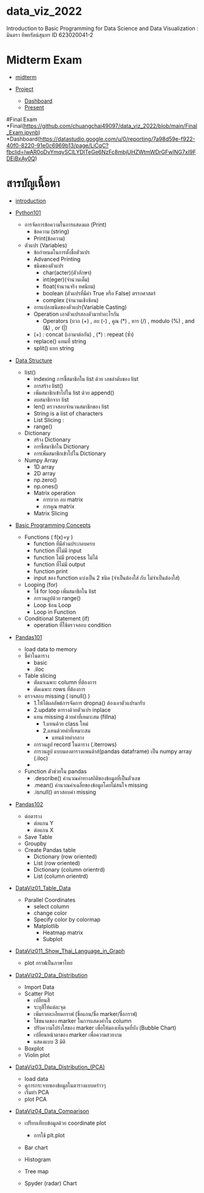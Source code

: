 # data_viz_2022
Introduction to Basic Programming for Data Science and Data Visualization : มินตรา ทิพยรัตน์สุนทร ID 623020041-2


# Midterm Exam
* [midterm](https://github.com/chuangchai49097/data_viz_2022/blob/main/BasicPython%26DataViz_midterm2022.ipynb)

* [Project](https://github.com/chuangchai49097/data_viz_2022/blob/main/Project_Python.ipynb)
  * [Dashboard](https://datastudio.google.com/reporting/ccc6501a-2003-44b7-bead-2e13730f3983)
  * [Present](https://www.canva.com/design/DAE75VGQkIU/pV528FS-2Kc4RgLz6GPD4g/edit?utm_content=DAE75VGQkIU&utm_campaign=designshare&utm_medium=link2&utm_source=sharebutton)

#Final Exam
 *Final(https://github.com/chuangchai49097/data_viz_2022/blob/main/Final_Exam.ipynb)
 *Dashboard(https://datastudio.google.com/u/0/reporting/7a98d59e-f922-40f0-8220-91e0c6969b13/page/LiCqC?fbclid=IwAR0oDvYmqySClLYDITeGe6NzFc8mbjUHZWtmWDrGFwlNG7xI9FDEiBxAy0Q)

# สารบัญเนื้อหา
* [introduction](https://github.com/chuangchai49097/data_viz_2022/blob/main/Intro0.ipynb)
* [Python101](https://github.com/chuangchai49097/data_viz_2022/blob/main/Python101.ipynb)
  * การจัดการข้อความในการแสดงผล (Print)
    * ข้อความ (string)
    * Print(ข้อความ)
  * ตัวแปร (Variables)
    * ข้อกำหนดในการตั้งชื่อตัวแปร
    * Advanced Printing
    * ชนิดของตัวแปร
      * char(acter)(ตัวอักษร)
      * int(eger)(จำนวนเต็ม)
      * float(จำนวนจริง ทศนิยม)
      * boolean (ตัวแปรที่มีค่า True หรือ False) ตรรกศาสตร์
      * complex (จำนวนเชิงซ้อน)
    * การแปลงชนิดของตัวแปร(Variable Casting)
    * Operation เอาตัวแปรสองตัวมาทำอะไรกัน
      * Operators (บวก (+) , ลบ (-) , คูณ (*) , หาร (/) , modulo (%) , and (&) , or (|)
    * (+) : concat (เอามาต่อกัน) , (*) : repeat (ซ้ำ)
    * replace() แทนที่ string
    * split() แยก string


* [Data Structure](https://github.com/chuangchai49097/data_viz_2022/blob/main/Data_Structure.ipynb)
  * list()
    * indexing การชี้สมาชิกใน list ด้วย เลขลำดับของ list
    * การสร้าง list()
    * เพิ่มสมาชิกเข้าไปใน list ด้วย append()
    * ลบสมาชิกจาก list
    * len() ตรวจสอบจำนวนสมาชิกของ list
    * String is a list of characters
    * List Slicing :
    * range()
  * Dictionary
    * สร้าง Dictionary
    * การชี้สมาชิกใน Dictionary
    * การเพิ่มสมาชิกเข้าไปใน Dictionary
  * Numpy Array
    * 1D array
    * 2D array
    * np.zero()
    * np.ones()
    * Matrix operation
      * การบวก ลบ matrix
      * การคูณ matrix
    * Matrix Slicing


* [Basic Programming Concepts](https://github.com/chuangchai49097/data_viz_2022/blob/main/Basic_Programming_Concepts.ipynb)
  * Functions ( f(x)=y )
    * function ที่มีส่วนประกอบครบ
    * function ที่ไม่มี input
    * function ไม่มี process ไม่ได้
    * function ที่ไม่มี output
    * function print
    * input ของ function แบ่งเป็น 2 ชนิด (จำเป็นต้องใส่ กับ ไม่จำเป็นต้องใส่)
  * Looping (for)
    * ใช้ for loop เพิ่มสมาชิกใน list
    * การวนลูปด้วย range()
    * Loop ซ้อน Loop
    * Loop in Function
  * Conditional Statement (if)
    * operation ที่ใช้ตรวจสอบ condition


* [Pandas101](https://github.com/chuangchai49097/data_viz_2022/blob/main/Pandas101.ipynb)
  * load data to memory
  * ชี้ค่าในตาราง
    * basic
    * .iloc
  * Table slicing
    * ตัดมาเฉพาะ column ที่ต้องการ
    * ตัดเฉพาะ rows ที่ต้องการ
  * ตรวจสอบ missing ( isnull() )
    * 1.ให้ได้ผลลัพธ์การจัดการ dropna() ต้องเอาตัวแปรมารับ
    * 2.update ตารางด้วยตัวแปร  inplace
    * แทน missing ด้วยค่าที่เหมาะสม (fillna)
      * 1.แทนด้วย class ใหม่
      * 2.แทนด้วยค่าที่เหมาะสม
        * แทนด้วยค่ากลาง
     * การวนลูป record ในตาราง (.iterrows)
     * การวนลูป แบบมองตารางแพนด้าส์(pandas dataframe) เป็น numpy array (.iloc)
     * 
  * Function ตัวช่วยใน pandas
    * .describe() คำนวณค่าทางสถิติของข้อมูลที่เป็นตัวเลข
    * .mean() คำนวณค่าเฉลี่ยของข้อมูลโดยไม่สนใจ missing
    * .isnull() ตรวสอบค่า missing

* [Pandas102](https://github.com/chuangchai49097/data_viz_2022/blob/main/Pandas102.ipynb)
  * ต่อตาราง
    * ต่อแกน Y
    * ต่อแกน X
  * Save Table
  * Groupby
  * Create Pandas table
    * Dictionary (row oriented)
    * List (row oriented)
    * Dictionary (column orientrd)
    * List (column orientrd)

* [DataViz01_Table_Data](https://github.com/chuangchai49097/data_viz_2022/blob/main/DataViz01_Table_Data.ipynb)
  * Parallel Coordinates
    * select column
    * change color
    * Specify color by colormap
    * Matplotlib
      * Heatmap matrix
      * Subplot

* [DataViz011_Show_Thai_Language_in_Graph](https://github.com/chuangchai49097/data_viz_2022/blob/main/Dataviz011_Show_Thai_Language_in_Graph.ipynb)
  * plot กราฟเป็นภาษาไทย

* [DataViz02_Data_Distribution](https://github.com/chuangchai49097/data_viz_2022/blob/main/DataViz02_Data_Distribution.ipynb)
  * Import Data
  * Scatter Plot
    * เปลี่ยนสี
    * ระบุสีให้แต่ละจุด
    * เพิ่มรายละเอียดกราฟ (ชื่อแกน/ชื่อ marker/ชื่อกราฟ)
    * ใช้ขนาดของ marker ในการแสดงค่าใน column
    * ปรับความโปร่งใสของ marker เพื่อให้มองเห็นจุดที่บัง (Bubble Chart)
    * เปลี่ยนหน้าตาของ marker เพื่อความสวยงาม
    * แสดงแบบ 3 มิติ
  * Boxplot
  * Violin plot

* [DataViz03_Data_Distribution_(PCA)](https://github.com/chuangchai49097/data_viz_2022/blob/main/DataViz03_Data_Distribution_(PCA).ipynb)
  * load data
  * ดูการกระจายของข้อมูลในตารางแบบคร่าวๆ
  * เริ่มทำ PCA
  * plot PCA

* [DataViz04_Data_Comparison](https://github.com/chuangchai49097/data_viz_2022/blob/main/DataViz04_Data_Comparison.ipynb)
  * เปรียบเทียบข้อมูลด้วย coordinate plot
    * การใช้ plt.plot
  * Bar chart
  
  * Histogram
  * Tree map
  * Spyder (radar) Chart
